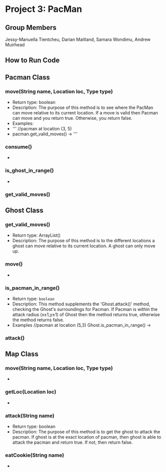 # Project 3: PacMan
## Group Members
Jessy-Manuella Tientcheu, Darian Maitland, Samara Wondimu, Andrew Muirhead

## How to Run Code


## Pacman Class

### move(String name, Location loc, Type type) 
* Return type: boolean
* Description: The purpose of this method is to see where the PacMan can move relative to its current location. If a move is valid then Pacman can move and you return true. Otherwise, you return false.
* Examples:
* ''' //pacman at location (3, 5) 
* pacman.get_valid_moves() -> '''

### consume()
-
### is_ghost_in_range()
-

### get_valid_moves()



## Ghost Class

### get_valid_moves()
* Return type: ArrayList<Location>()
* Description: The purpose of this method is to the different locations a ghost can move relative to its current location. A ghost can only move up.

### move()
-
### is_pacman_in_range()
* Return type: `boolean`
* Description: This method supplements the 'Ghost.attack()' method, checking the Ghost's surroundings for Pacman. If Pacman is within the attack radius (x±1,y±1) of Ghost then the method returns true, otherwise the method returns false. 
* Examples
    //pacman at location (5,3)
    Ghost.is_pacman_in_range() ->

### attack()

  
## Map Class

### move(String name, Location loc, Type type)
-
### getLoc(Location loc)
-
### attack(String name)
* Return type: boolean
* Description: The purpose of this method is to get the ghost to attack the pacman. If ghost is at the exact location of pacman, then ghost is able to attack the pacman and return true. If not, then return false.

### eatCookie(String name)
-
